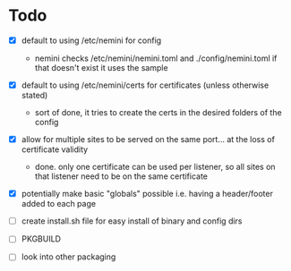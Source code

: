 # Todo
- [x] default to using /etc/nemini for config
  - nemini checks /etc/nemini/nemini.toml and ./config/nemini.toml if that doesn't exist it uses the sample
- [x] default to using /etc/nemini/certs for certificates (unless otherwise stated)
  - sort of done, it tries to create the certs in the desired folders of the config
- [x] allow for multiple sites to be served on the same port... at the loss of certificate validity
  - done. only one certificate can be used per listener, so all sites on that listener need to be on the same certificate 
- [x] potentially make basic "globals" possible i.e. having a header/footer added to each page
- [ ] create install.sh file for easy install of binary and config dirs
- [ ] PKGBUILD
- [ ] look into other packaging


